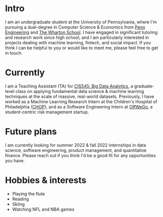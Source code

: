 # Intro

I am an undergraduate student at the University of Pennsylvania, where I'm pursuing a dual-degree in Computer Science &amp; Economics from [Penn Engineering](https://www.seas.upenn.edu/) and [The Wharton School](https://www.wharton.upenn.edu/). I have engaged in significant tutoring and research work since high school, and I am particularly interested in projects dealing with machine learning, fintech, and social impact. If you think I can be helpful to you or would like to meet me, please feel free to get in touch.

# Currently

I am a Teaching Assistant (TA) for [CIS545: Big Data Analytics](https://sites.google.com/seas.upenn.edu/cis545), a graduate-level class on applying fundamental data science &amp; machine learning techniques at the scale of massive, real-world datasets. Previously, I have worked as a Machine Learning Research Intern at the Children's Hospital of Philadelphia ([CHOP](https://www.chop.edu/)), and as a Software Engineering Intern at [OffWeGo](https://www.offwego.io/), a student-centric risk management startup.

# Future plans

I am currently looking for summer 2022 &amp; fall 2022 internships in data science, software engineering, product management, and quantitative finance. Please reach out if you think I'd be a good fit for any opportunities you have.

# Hobbies &amp; interests

- Playing the flute
- Reading
- Skiing
- Watching NFL and NBA games
